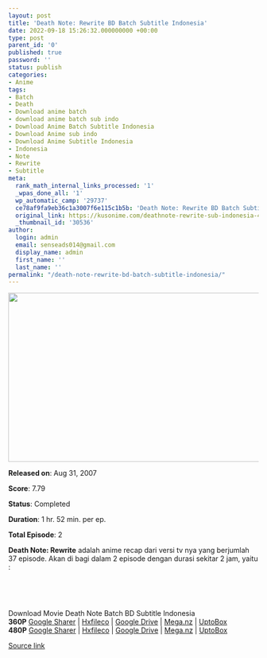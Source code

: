 ```yaml
---
layout: post
title: 'Death Note: Rewrite BD Batch Subtitle Indonesia'
date: 2022-09-18 15:26:32.000000000 +00:00
type: post
parent_id: '0'
published: true
password: ''
status: publish
categories:
- Anime
tags:
- Batch
- Death
- Download anime batch
- download anime batch sub indo
- Download Anime Batch Subtitle Indonesia
- Download Anime sub indo
- Download Anime Subtitle Indonesia
- Indonesia
- Note
- Rewrite
- Subtitle
meta:
  rank_math_internal_links_processed: '1'
  _wpas_done_all: '1'
  wp_automatic_camp: '29737'
  ce78af9fa9eb36c1a3007f6e115c1b5b: 'Death Note: Rewrite BD Batch Subtitle Indonesia'
  original_link: https://kusonime.com/deathnote-rewrite-sub-indonesia-4/
  _thumbnail_id: '30536'
author:
  login: admin
  email: senseads014@gmail.com
  display_name: admin
  first_name: ''
  last_name: ''
permalink: "/death-note-rewrite-bd-batch-subtitle-indonesia/"
---
```

<p><img width="546" height="340" src="{{ site.baseurl }}/assets/2022/09/Death-Note-Rewrite-546x340.jpg" class="attachment-thumb-large size-thumb-large wp-post-image" alt="" loading="lazy" title="Death Note: Rewrite BD Batch Subtitle Indonesia" srcset="https://kusonime.com/wp-content/uploads/2019/08/Death-Note-Rewrite-546x340.jpg 546w, https://kusonime.com/wp-content/uploads/2019/08/Death-Note-Rewrite-300x187.jpg 300w, https://kusonime.com/wp-content/uploads/2019/08/Death-Note-Rewrite-768x478.jpg 768w, https://kusonime.com/wp-content/uploads/2019/08/Death-Note-Rewrite-520x324.jpg 520w, https://kusonime.com/wp-content/uploads/2019/08/Death-Note-Rewrite.jpg 1000w" sizes="(max-width: 546px) 100vw, 546px" />
<p><b>Released on</b>: Aug 31, 2007</p>
<p>
<p><b>Score</b>: 7.79</p>
<p>
<p><b>Status</b>: Completed</p>
<p>
<p><b>Duration</b>: 1 hr. 52 min. per ep.</p>
<p>
<p><b>Total Episode</b>: 2</p>
<p>
<p><strong>Death Note: Rewrite</strong> adalah anime recap dari versi tv nya yang berjumlah 37 episode. Akan di bagi dalam 2 episode dengan durasi sekitar 2 jam, yaitu :</p>
<p>
<p> </p>
<p>
<p> </p>
<p>
<div class="smokeddl">
<div class="smokettl">Download Movie Death Note Batch BD Subtitle Indonesia</div>
<div class="smokeurl"><strong>360P</strong> <a href="https://acefile.co/f/10788827/kusonime-death-note-rewrite-bd-360p-rar" target="_blank" rel="noopener noreferrer">Google Sharer</a> | <a href="https://hxfile.co/rbvjglw6e3wu" target="_blank" rel="noopener">Hxfileco</a> | <a href="https://drive.google.com/uc?export=download&amp;id=1mfvRlDJwFoOL0ucVLBWx5arqPRvDGkF-" target="_blank" rel="noopener noreferrer">Google Drive</a> | <a href="https://mega.nz/#!UaZhVQBa!NhpAAPDxLTysfDZKEi6Rnfry6tf_IAAfX2Y-KtkHurQ" target="_blank" rel="noopener noreferrer">Mega.nz</a> | <a href="https://uptobox.com/atcta0aufuyi" target="_blank" rel="noopener">UptoBox</a></div>
<div class="smokeurl"><strong>480P</strong> <a href="https://acefile.co/f/10788829/kusonime-death-note-rewrite-bd-480p-rar" target="_blank" rel="noopener noreferrer">Google Sharer</a> | <a href="https://hxfile.co/kgpndhohvs29" target="_blank" rel="noopener">Hxfileco</a> | <a href="https://drive.google.com/uc?export=download&amp;id=1KK6Vp0pyp5P2NwjGBMj8Z3a9L-rgGYWq" target="_blank" rel="noopener noreferrer">Google Drive</a> | <a href="https://mega.nz/#!MSQxWCBb!6VFUDSFXb-ZuvFThd34qX534TYDQndOv7DUg1Qd_CuM" target="_blank" rel="noopener noreferrer">Mega.nz</a> | <a href="https://uptobox.com/oi6v6aqgmfue" target="_blank" rel="noopener">UptoBox</a></div>
</div>
<p><a href="https://kusonime.com/deathnote-rewrite-sub-indonesia-4/">Source link </a></p>
